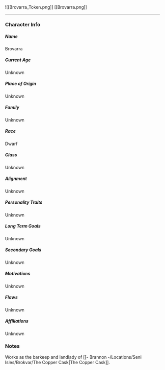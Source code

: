 ![[Brovarra_Token.png]]
[[Brovarra.png]]

---
### Character Info

##### Name 
Brovarra

##### Current Age
Unknown

##### Place of Origin
Unknown

##### Family
Unknown

##### Race
Dwarf

##### Class
Unknown

##### Alignment
Unknown

##### Personality Traits
Unknown

##### Long Term Goals
Unknown

##### Secondary Goals
Unknown

##### Motivations
Unknown

##### Flaws
Unknown

##### Affiliations
Unknown

### Notes
Works as the barkeep and landlady of [[- Brannon -/Locations/Seni Isles/Brokvar/The Copper Cask|The Copper Cask]].

